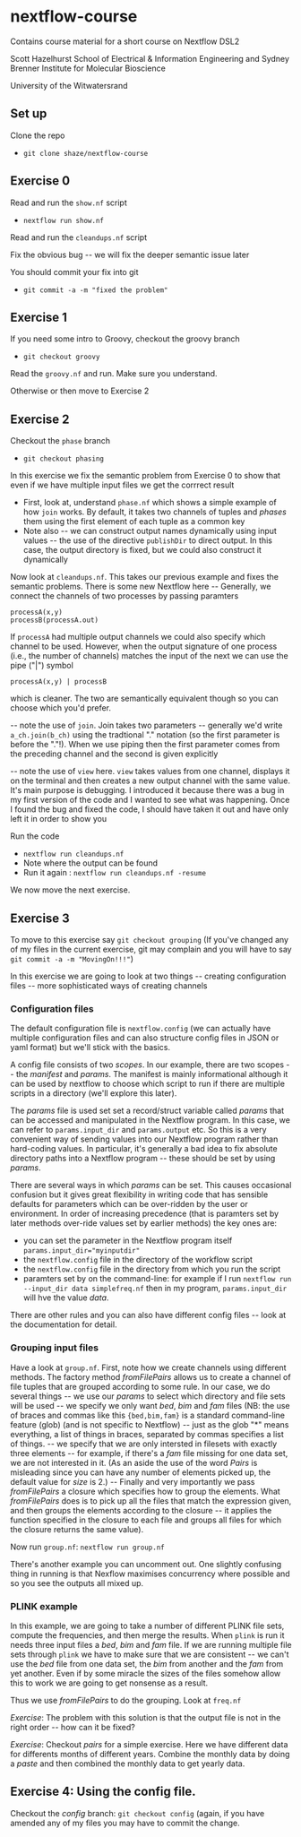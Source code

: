 # nextflow-course

Contains course material for a short course on Nextflow DSL2

Scott Hazelhurst
School of Electrical & Information Engineering 
and 
Sydney Brenner Institute for Molecular Bioscience

University of the Witwatersrand

## Set up

Clone the repo
- `git clone shaze/nextflow-course`

## Exercise 0

Read and run the `show.nf` script
- `nextflow run show.nf`

Read and run the `cleandups.nf` script

Fix the obvious bug -- we will fix the deeper semantic issue later

You should commit your fix into git
- `git commit -a -m "fixed the problem"`

## Exercise 1

If you need some intro to Groovy, checkout the groovy branch
- `git checkout groovy`

Read the `groovy.nf` and run. Make sure you understand.

Otherwise or then move to Exercise 2

## Exercise 2

Checkout the `phase` branch

- `git checkout phasing`

In this exercise we fix the semantic problem from Exercise 0 to show that even if we have multiple input
files we get the corrrect result

- First, look at, understand `phase.nf` which shows a simple example of how `join` works. By default,
  it takes two channels of tuples and _phases_ them using the first element of each tuple as a common key
- Note also
   -- we can construct output names dynamically using input values
   -- the use of the directive `publishDir` to direct output. In this case, the output directory is fixed, but
      we could also construct it dynamically

Now look at `cleandups.nf`. This takes our previous example and fixes the semantic problems. There is some new
Nextflow here
-- Generally, we connect the channels of two processes by passing paramters

   ```
   processA(x,y)
   processB(processA.out)
   ```

   If `processA` had multiple output channels we could also specify which channel to be used.
   However, when the output signature of one process (i.e., the number of channels) matches the input of the next
   we can use the pipe ("|") symbol

   ```
   processA(x,y) | processB
   ```

   which is cleaner. The two are semantically equivalent though so you can choose which you'd prefer.

-- note the use of `join`. Join takes two parameters -- generally we'd write `a_ch.join(b_ch)` using the
   tradtional "." notation (so the first parameter is before the "."!). When we use piping then the first parameter
   comes from the preceding channel and the second is given explicitly

-- note the use of `view` here. `view` takes values from one channel, displays it on the terminal and then creates a
   new output channel with the same value. It's main purpose is debugging. I introduced it because there was
   a bug in my first version of the code and I wanted to see what was happening. Once I found the bug and
   fixed the code, I should have taken it out and have only left it in order to show you



Run the code
- `nextflow run cleandups.nf`
-  Note where the output can be found
- Run it again : `nextflow run cleandups.nf -resume`

We now move the next exercise.


##  Exercise 3

To move to this exercise say `git checkout grouping` (If you've changed any of my files in the current exercise, git may complain and you will have to say `git commit -a -m "MovingOn!!!"`)

In this exercise we are going to look at two things
-- creating configuration files
-- more sophisticated ways of creating channels

### Configuration files

The default configuration file is `nextflow.config` (we can actually have multiple configuration files and can also structure config files in JSON or yaml format) but we'll stick with the basics.

A config file consists of two _scopes_. In our example, there are two scopes -- the _manifest_ and _params_. The manifest is mainly informational although it can be used by nextflow to choose which script to run if there are multiple scripts in a directory (we'll explore this later).

The _params_ file is used set set a record/struct variable called _params_ that can be accessed and manipulated in the
Nextflow program. In this case, we can refer to `params.input_dir` and `params.output` etc. So this is a very convenient way of sending values into our Nextflow program rather than hard-coding values. In particular, it's generally a bad idea to fix absolute directory paths into a Nextflow program -- these should be set by using _params_.

There are several ways in which _params_ can be set. This causes occasional confusion but it gives great flexibility in writing code that has sensible defaults for parameters which can be over-ridden by the user or environment. In order of increasing precedence (that is paramters set by later methods over-ride values set by earlier methods) the key ones are:
- you can set the parameter in the Nextflow program itself `params.input_dir="myinputdir"`
- the `nextflow.config` file in the directory of the workflow script
- the `nextflow.config` file in the directory from which you run the script
- paramters set by on the command-line: for example if I run `nextflow run --input_dir data simplefreq.nf` then in my program, `params.input_dir` will hve the value _data_.

There are other rules and you can also have different config files -- look at the documentation for detail.


### Grouping input files


Have a look at `group.nf`. First, note how we create channels using different methods. The factory method _fromFilePairs_ allows us to create a channel of file tuples that are grouped according to some rule. In our case, we do several  things
-- we use our _params_ to select which directory and file sets will be used
-- we specify we only want _bed_, _bim_ and _fam_ files (NB:  the use of braces and commas like this `{bed,bim,fam}` is a standard command-line feature (glob) (and is not specific to Nextflow) -- just as the glob "*" means everything, a list of things in braces, separated by commas specifies a list of things.
-- we specify that we are only intersted in filesets with exactly three elements -- for example, if there's a _fam_ file missing for one data set, we are not interested in it. (As an aside the use of the word _Pairs_ is misleading since you can have any number of elements picked up, the default value for _size_ is 2.)
-- Finally and very importantly we pass _fromFilePairs_ a closure which specifies how to group the elements. What _fromFilePairs_ does is to pick up all the files that match the expression given, and then groups the elements according to the closure -- it applies the function specified in the closure to each file and groups all files for which the closure returns the same value).


Now run `group.nf`: `nextflow run group.nf`

There's another example you can uncomment out. One slightly confusing thing in running is that Nexflow maximises concurrency where possible and so you see the outputs all mixed up.

### PLINK example

In this example, we are going to take a number of different PLINK file sets, compute the frequencies, and then merge the results. When `plink` is run it needs three input files a _bed_, _bim_ and _fam_ file. If we are running multiple file sets through `plink` we have to make sure that we are consistent -- we can't use the _bed_ file from one data set, the _bim_ from another and the _fam_ from yet another. Even if by some miracle the sizes of the files somehow allow this to work we are going to get nonsense as a result.

Thus we use _fromFilePairs_ to do the grouping. Look at `freq.nf`

*Exercise*: The problem with this solution is that the output file is not in the right order -- how can it be fixed?


*Exercise*: Checkout _pairs_ for a simple exercise. Here we have different data for differents months of different years. Combine the monthly data by doing a _paste_ and then combined the monthly data to get yearly data.


## Exercise 4: Using the config file.

Checkout the _config_ branch: `git checkout config`  (again, if you have amended any of my files you may have to commit the change.



